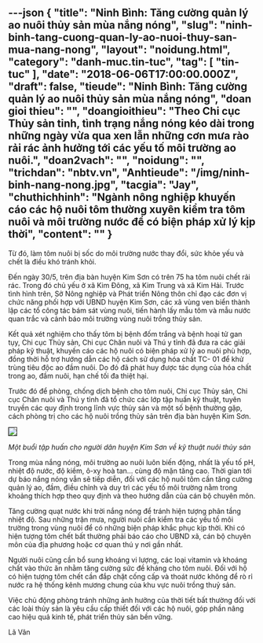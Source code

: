 ---json
{
    "title": "Ninh Bình: Tăng cường quản lý ao nuôi thủy sản mùa nắng nóng",
    "slug": "ninh-binh-tang-cuong-quan-ly-ao-nuoi-thuy-san-mua-nang-nong",
    "layout": "noidung.html",
    "category": "danh-muc.tin-tuc",
    "tag": [
        "tin-tuc"
    ],
    "date": "2018-06-06T17:00:00.000Z",
    "draft": false,
    "tieude": "Ninh Bình: Tăng cường quản lý ao nuôi thủy sản mùa nắng nóng",
    "doan gioi thieu": "",
    "doangioithieu": "Theo Chi cục Thủy sản tỉnh, tình trạng nắng nóng kéo dài trong những ngày vừa qua xen lẫn những cơn mưa rào rải rác ảnh hưởng tới các yếu tố môi trường ao nuôi.",
    "doan2vach": "",
    "noidung": "",
    "trichdan": "nbtv.vn",
    "Anhtieude": "/img/ninh-binh-nang-nong.jpg",
    "tacgia": "Jay",
    "chuthichhinh": "Ngành nông nghiệp khuyến cáo các hộ nuôi tôm thường xuyên kiểm tra tôm nuôi và môi trường nước để có biện pháp xử lý kịp thời",
    "__content__": ""
}
---
<p><span style="font-size:14px">Từ đ&oacute;, l&agrave;m t&ocirc;m nu&ocirc;i bị sốc do m&ocirc;i trường nước thay đổi, sức khỏe yếu v&agrave; chết l&agrave; điều kh&oacute; tr&aacute;nh khỏi.</span></p>

<p><span style="font-size:14px">Đến ng&agrave;y 30/5, tr&ecirc;n địa b&agrave;n huyện Kim Sơn c&oacute; tr&ecirc;n 75 ha t&ocirc;m nu&ocirc;i chết rải r&aacute;c. Trong đ&oacute; chủ yếu ở x&atilde; Kim Đ&ocirc;ng, x&atilde; Kim Trung v&agrave; x&atilde; Kim Hải. Trước t&igrave;nh h&igrave;nh tr&ecirc;n, Sở N&ocirc;ng nghiệp v&agrave; Ph&aacute;t triển N&ocirc;ng th&ocirc;n chỉ đạo c&aacute;c đơn vị chức năng phối hợp với UBND huyện Kim Sơn, c&aacute;c x&atilde; v&ugrave;ng ven biển th&agrave;nh lập c&aacute;c tổ c&ocirc;ng t&aacute;c b&aacute;m s&aacute;t v&ugrave;ng nu&ocirc;i, tiến h&agrave;nh lấy mẫu t&ocirc;m v&agrave; mẫu nước quan trắc và cảnh báo m&ocirc;i trường v&ugrave;ng nu&ocirc;i tr&ocirc;̀ng thủy sản.</span></p>

<p><span style="font-size:14px">Kết quả x&eacute;t nghiệm cho thấy t&ocirc;m bị bệnh đốm trắng v&agrave; bệnh hoại tử gan tụy, Chi cục Thủy sản, Chi cục Chăn nu&ocirc;i v&agrave; Th&uacute; y tỉnh đ&atilde; đưa ra các giải ph&aacute;p kỹ thuật, khuy&ecirc;́n cáo c&aacute;c hộ nu&ocirc;i c&oacute; biện ph&aacute;p xử l&yacute; ao nu&ocirc;i ph&ugrave; hợp, đồng thời hỗ trợ hướng dẫn c&aacute;c hộ c&aacute;ch sử dụng h&oacute;a chất TC- 01 để khử tr&ugrave;ng ti&ecirc;u độc ao đầm nu&ocirc;i. Do đ&oacute; đ&atilde; ph&aacute;t huy được t&aacute;c dụng của h&oacute;a chất trong ao, đầm nu&ocirc;i, hạn chế tối đa thiệt hại.&nbsp; &nbsp; &nbsp;</span></p>

<p><span style="font-size:14px">Trước đ&oacute; để ph&ograve;ng, chống dịch bệnh cho t&ocirc;m nu&ocirc;i, Chi cục Thủy sản, Chi cục Chăn nu&ocirc;i v&agrave; Th&uacute; y tỉnh đ&atilde; tổ chức c&aacute;c lớp tập huấn kỹ thuật, tuy&ecirc;n truyền c&aacute;c quy định trong lĩnh vực thủy sản v&agrave; một số bệnh thường gặp, c&aacute;ch ph&ograve;ng trị cho c&aacute;c hộ nu&ocirc;i trồng thủy sản tr&ecirc;n địa b&agrave;n huyện Kim Sơn.&nbsp;</span></p>

<p><span style="font-size:14px"><img src="http://nbtv.vn/dataimages/201806/original/images1440559_F.jpg" style="border-style:solid; border-width:1px" /></span></p>

<p><span style="font-size:14px"><em>Một buổi tập huấn cho người d&acirc;n huyện Kim Sơn về kỹ thuật nu&ocirc;i thủy sản</em>&nbsp;</span></p>

<p><span style="font-size:14px">Trong m&ugrave;a nắng n&oacute;ng, m&ocirc;i trường ao nu&ocirc;i lu&ocirc;n biến động, nhất l&agrave; yếu tố pH, nhiệt độ nước, độ kiềm, &ocirc;-xy ho&agrave; tan&hellip; c&ugrave;ng độ mặn tăng cao. Thời gian tới dự b&aacute;o nắng n&oacute;ng vẫn sẽ tiếp diễn, đối với c&aacute;c hộ nu&ocirc;i t&ocirc;m cần tăng cường quản l&yacute; ao, đầm, điều chỉnh v&agrave; duy tr&igrave; c&aacute;c yếu tố m&ocirc;i trường nằm trong khoảng th&iacute;ch hợp theo quy định v&agrave; theo hướng dẫn của c&aacute;n bộ chuy&ecirc;n m&ocirc;n.</span></p>

<p><span style="font-size:14px">Tăng cường quạt nước khi trời nắng n&oacute;ng để tr&aacute;nh hiện tượng ph&acirc;n tầng nhiệt độ. Sau những trận mưa, người nu&ocirc;i cần kiểm tra c&aacute;c yếu tố m&ocirc;i trường trong v&ugrave;ng nu&ocirc;i để c&oacute; những biện ph&aacute;p khắc phục kịp thời. Khi c&oacute; hiện tượng t&ocirc;m chết bất thường phải b&aacute;o c&aacute;o cho UBND x&atilde;, c&aacute;n bộ chuy&ecirc;n m&ocirc;n của địa phương hoặc cơ quan th&uacute; y nơi gần nhất.&nbsp;</span></p>

<p><span style="font-size:14px">Người nu&ocirc;i cũng cần bổ sung kho&aacute;ng vi lượng, c&aacute;c loại vitamin v&agrave; kho&aacute;ng chất v&agrave;o thức ăn nhằm tăng cường sức đề kh&aacute;ng cho t&ocirc;m nu&ocirc;i. Đối với hộ c&oacute; hiện tượng t&ocirc;m chết cần đắp chặt cống cấp v&agrave; tho&aacute;t nước kh&ocirc;ng để r&ograve; rỉ nước ra hệ thống k&ecirc;nh mương chung của khu vực nu&ocirc;i trồng thuỷ sản.&nbsp;</span></p>

<p><span style="font-size:14px">Việc chủ động ph&ograve;ng tr&aacute;nh những ảnh hưởng của thời tiết bất thường đối với c&aacute;c lo&agrave;i thủy sản l&agrave; y&ecirc;u cầu cấp thiết đối với c&aacute;c hộ nu&ocirc;i, g&oacute;p phần n&acirc;ng cao hiệu quả kinh tế, ph&aacute;t triển thủy sản bền vững.</span></p>

<p><span style="font-size:14px">L&atilde; V&acirc;n&nbsp;</span></p>
